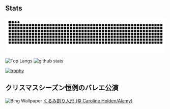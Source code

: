 ## Stats
<picture>
  <source media="(prefers-color-scheme: dark)" srcset="https://raw.githubusercontent.com/ba230t/ba230t/output/github-contribution-grid-snake-dark.svg">
  <source media="(prefers-color-scheme: light)" srcset="https://raw.githubusercontent.com/ba230t/ba230t/output/github-contribution-grid-snake.svg">
  <img alt="github contribution grid snake animation" src="https://raw.githubusercontent.com/ba230t/ba230t/output/github-contribution-grid-snake.svg">
</picture>

<p align="left">
  <img alt="Top Langs" height="150px" src="https://github-readme-stats.vercel.app/api/top-langs/?username=ba230t&layout=compact&theme=transparent" />
  <img alt="github stats" height="150px" src="https://github-readme-stats.vercel.app/api?username=ba230t&theme=transparent" />
</p>

[![trophy](https://github-profile-trophy.vercel.app/?username=ba230t&theme=transparent&column=7)](https://github.com/ryo-ma/github-profile-trophy)


<!-- Bing Wallpaper Start -->
## クリスマスシーズン恒例のバレエ公演
![Bing Wallpaper](https://www.bing.com/th?id=OHR.NutcrackerBallet_JA-JP8484350110_1920x1080.jpg&rf=LaDigue_1920x1080.jpg&pid=hp)
[くるみ割り人形 (© Caroline Holden/Alamy)](https://www.bing.com/search?q=%E3%83%90%E3%83%AC%E3%82%A8+%E3%81%8F%E3%82%8B%E3%81%BF%E5%89%B2%E3%82%8A%E4%BA%BA%E5%BD%A2&form=hpcapt&filters=HpDate%3a%2220241217_1500%22)
<!-- Bing Wallpaper End -->
